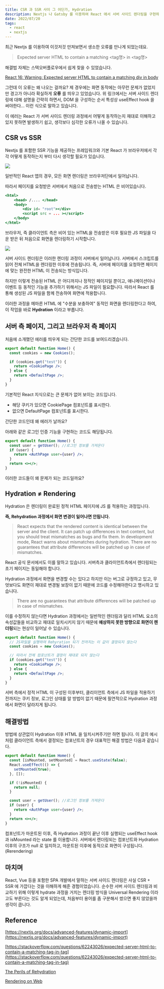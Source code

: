 ```yaml
---
title: CSR 과 SSR 사이 그 어딘가, Hydration
description: Nextjs 나 Gatsby 를 이용하여 React 애서 서버 사이드 렌더링을 구현하는 방법은 편리합니다. 하지만 Rehydration 를 포함한 렌더링 개념을 재대로 이해하지 않고 있다면 해결이 어려운 문제가 나오기 쉽습니다. CSR 베이스인 React 에서 SSR 을 구현할 때 놓치기 쉬운 개념인 Hydration 에 대해 알아보겠습니다.
date: 2022/07/20
tags:
  - react
  - nextjs
---
```


최근 Nextjs 를 이용하여 이것저것 만져보면서 생소한 오류를 만나게 되었는데요.

> Expected server HTML to contain a matching <tag명> in <tag명>

해결법 자체는 스택오버플로우에서 쉽게 찾을 수 있었습니다.

[React 16: Warning: Expected server HTML to contain a matching div in body](https://stackoverflow.com/questions/46443652/react-16-warning-expected-server-html-to-contain-a-matching-div-in-body)

그런데 이 오류는 왜 나오는 걸까요? 제 경우에는 화면 동작에는 아무런 문제가 없었지만 경고가 아니라 확실하게 **오류** 를 띄우고 있었습니다. 위 링크에서는 서버 사이드 렌더링에 대해 설명을 간략히 하면서, DOM 을 구성하는 순서 특성상 useEffect hook 을 써야한다... 이런 식으로 말하고 있습니다.

이 에러는 React 가 서버 사이드 렌더링 과정에서 어떻게 동작하는지 재대로 이해하고 있지 못하면 발생하기 쉽고, 생각보다 심각한 오류가 나올 수 있습니다.

## CSR vs SSR

Nextjs 를 포함한 SSR 기능을 제공하는 프레임워크와 기본 React 가 브라우저에서 각각 어떻게 동작하는지 부터 다시 생각할 필요가 있습니다.

![](/posts/blog/ssr-hydration/no-pre-rendering.png)

일반적인 React 앱의 경우, 모든 화면 렌더링은 브라우저단에서 일어납니다.

따라서 페이지를 요청받은 서버에서 처음으로 전송받는 HTML 은 비어있습니다.

```jsx
<html>
	<head> /.... </head>
	<body>
		<div id= "root"></div>
		<script src = ... ></script>
	</body>
</html>
```

브라우저, 즉 클라이언트 측은 비어 있는 HTML을 전송받은 이후 필요한 JS 파일을 다운 받은 뒤 처음으로 화면을 렌더링하기 시작합니다.

![](/posts/blog/ssr-hydration/pre-rendering.png)

서버 사이드 렌더링은 이러한 렌더링 과정이 서버에서 일어납니다. 서버에서 스크립트를 읽어 전체 HTML을 렌더링한 이후에 전송됩니다. 즉, 서버에 페이지를 요청하면 페이지에 맞는 완전한 HTML 이 전송되는 방식입니다.

하지만 이렇게 전송된 HTML 은 어디까지나 정적인 페이지일 뿐이고, 애니메이션이나 이벤트 등 동적인 기능을 추가하기 위해서는 JS 파일이 필요합니다. 따라서 React 를 통해 생성된 JS 파일을 함께 전송하여 화면에 적용합니다.

이러한 과정을 메마른 HTML 에 "수분을 보충하여" 동적인 화면을 렌더링한다고 하여, 이 작업을 바로 **Hydration** 이라고 부릅니다.

## 서버 측 페이지, 그리고 브라우저 측 페이지

처음에 소개했던 에러를 띄우게 되는 간단한 코드를 보여드리겠습니다.

```jsx
export default function Home() {
  const cookies = new Cookies();

  if (cookies.get("test")) {
    return <CookiePage />;
  } else {
    return <DefaultPage />;
  }
}
```

기본적인 React 지식으로는 큰 문제가 없어 보이는 코드입니다.

- 해당 쿠키가 있으면 CookiePage 컴포넌트를 표시한다.
- 없으면 DefaultPage 컴포넌트를 표시한다.

간단한 코드인데 왜 에러가 날까요?

아래와 같은 로그인 인증 기능을 구현하는 코드도 해당됩니다.

```jsx
export default function Home() {
  const user = getUser(); //로그인 정보를 가져온다
  if (user) {
    return <AuthPage user={user} />;
  }
  return <></>;
}
```

이러한 코드들이 왜 문제가 되는 코드일까요?

## Hydration ≠ Rendering

Hydration 은 렌더링이 완료된 정적 HTML 페이지에 JS 를 적용하는 과정입니다.

**즉, Rehydration 과정에서 화면 변경이 일어나면 안됩니다.**

> React expects that the rendered content is identical between the server and the client. It can patch up differences in text content, but you should treat mismatches as bugs and fix them. In development mode, React warns about mismatches during hydration. There are no guarantees that attribute differences will be patched up in case of mismatches.

React 공식 문서에서도 이를 말하고 있습니다. 서버측과 클라이언트측에서 렌더링되는 초기 페이지는 동일해야 합니다.

Hydration 과정에서 화면을 변경할 수는 있다고 하지만 이는 버그로 규정하고 있고, 무엇보다도 화면이 재대로 변경될 보장이 없기 때문에 코드를 수정해야한다고 명시하고 있습니다.

> There are no guarantees that attribute differences will be patched up in case of mismatches.

이를 수정하지 않는다면 Hydration 과정에서는 일반적인 렌더링과 달리 HTML 요소의 속성값들을 비교하고 재대로 일치시키지 않기 때문에 **예상하지 못한 방향으로 화면이 렌더링**되는 현상이 일어날 수 있습니다.

```jsx
export default function Home() {
  // JS파일을 실행하여 Rehyration 되기 전까지는 이 값이 결정되지 않는다
  const cookies = new Cookies();

  // 따라서 전체 컴포넌트가 결정이 재대로 되지 않는다
  if (cookies.get("test")) {
    return <CookiePage />;
  } else {
    return <DefaultPage />;
  }
}
```

서버 측에서 정적 HTML 이 구성된 이후부터, 클리이언트 측에서 JS 파일을 적용하기 전까지는 쿠키 정보, 로그인 상태를 알 방법이 없기 때문에 필연적으로 Hydration 과정에서 화면이 달라지게 됩니다.

## 해결방법

방법에 상관없이 Hydration 이후 HTML 을 일치시켜주기만 하면 됩니다. 이 글의 예시처럼 클라이언트 측에서 결정되는 컴포넌트의 경우 대표적인 해결 방법은 다음과 같습니다.

```jsx
export default function Home() {
  const [isMounted, setMounted] = React.useState(false);
  React.useEffect(() => {
    setMounted(true);
  }, []);

  if (!isMounted) {
    return null;
  }

  const user = getUser(); //로그인 정보를 가져온다
  if (user) {
    return <AuthPage user={user} />;
  }
  return <></>;
}
```

컴포넌트가 마운트된 이후, 즉 Hydration 과정이 끝난 이후 실행되는 useEffect hook 과 isMounted 라는 state 를 이용합니다. 서버에서 렌더링되는 컴포넌트와 Hydration 이후의 구조가 null 로 일치하고, 마운트된 이후에 동적으로 화면이 구성됩니다. (Rerendering)

## 마치며

React, Vue 등을 포함한 SPA 개발에서 말하는 서버 사이드 렌더링은 사실 CSR + SSR 에 가깝다는 것을 이해하게 해준 경험이었습니다.
순수한 서버 사이드 렌더링과 비교하기 위해 이렇게 hydrate 과정을 거치는 렌더링 방식을 Universal Rendering 이라고도 부른다는 것도 알게 되었는데, 처음부터 용어를 좀 구분해서 썼으면 좋지 않았을까 생각이 큽니다.

## Reference

[https://nextjs.org/docs/advanced-features/dynamic-import](https://nextjs.org/docs/advanced-features/dynamic-import)

[https://stackoverflow.com/questions/62243026/expected-server-html-to-contain-a-matching-tag-in-tag](https://stackoverflow.com/questions/62243026/expected-server-html-to-contain-a-matching-tag-in-tag)

[The Perils of Rehydration](https://www.joshwcomeau.com/react/the-perils-of-rehydration/)

[Rendering on Web](https://web.dev/rendering-on-the-web/)
